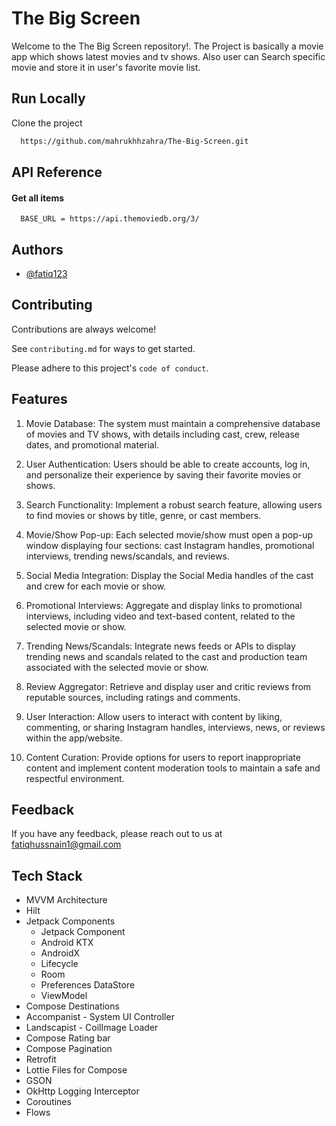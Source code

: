 
# The Big Screen 

Welcome to the The Big Screen repository!. The Project is basically a movie app which shows latest movies and tv shows. Also user can Search specific movie and store it in user's favorite movie list.


## Run Locally

Clone the project

```bash
  https://github.com/mahrukhhzahra/The-Big-Screen.git
```


## API Reference

#### Get all items

```http
  BASE_URL = https://api.themoviedb.org/3/
```



## Authors

- [@fatiq123](https://github.com/fatiq123)


## Contributing

Contributions are always welcome!

See `contributing.md` for ways to get started.

Please adhere to this project's `code of conduct`.


## Features

1. Movie Database:
 The system must maintain a comprehensive database of movies and TV shows, with details including cast, crew, release dates, and promotional material.

2. User Authentication: 
Users should be able to create accounts, log in, and personalize their experience by saving their favorite movies or shows.

3. Search Functionality: 
Implement a robust search feature, allowing users to find movies or shows by title, genre, or cast members.

4. Movie/Show Pop-up: 
Each selected movie/show must open a pop-up window displaying four sections: cast Instagram handles, promotional interviews, trending news/scandals, and reviews.

5. Social Media Integration: 
Display the Social Media handles of the cast and crew for each movie or show.

6. Promotional Interviews: 
Aggregate and display links to promotional interviews, including video and text-based content, related to the selected movie or show.

7. Trending News/Scandals: 
Integrate news feeds or APIs to display trending news and scandals related to the cast and production team associated with the selected movie or show.

8. Review Aggregator: 
Retrieve and display user and critic reviews from reputable sources, including ratings and comments.

9. User Interaction:
 Allow users to interact with content by liking, commenting, or sharing Instagram handles, interviews, news, or reviews within the app/website.

10. Content Curation: 
Provide options for users to report inappropriate content and implement content moderation tools to maintain a safe and respectful environment.



## Feedback

If you have any feedback, please reach out to us at fatiqhussnain1@gmail.com


## Tech Stack

- MVVM Architecture
- Hilt
- Jetpack Components
    - Jetpack Component
    - Android KTX
    - AndroidX
    - Lifecycle
    - Room
    - Preferences DataStore
    - ViewModel
- Compose Destinations
- Accompanist - System UI Controller 
- Landscapist - CoilImage Loader 
- Compose Rating bar 
- Compose Pagination 
- Retrofit 
- Lottie Files for Compose
- GSON
- OkHttp Logging Interceptor
- Coroutines
- Flows


